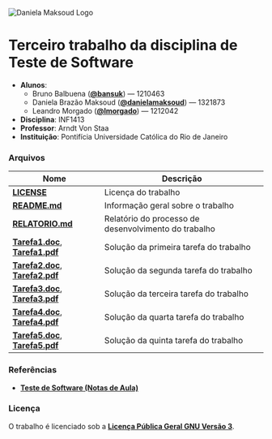 ![Daniela Maksoud Logo](http://sempregatas.com.br/imagens/Logo.png)

# Terceiro trabalho da disciplina de Teste de Software #
- **Alunos**: 
  * Bruno Balbuena (**[@bansuk](https://github.com/bansuk)**) — 1210463
  * Daniela Brazão Maksoud (**[@danielamaksoud](https://github.com/danielamaksoud)**) — 1321873
  * Leandro Morgado (**[@lmorgado](https://github.com/lmorgado)**) — 1212042
- **Disciplina**: INF1413
- **Professor**: Arndt Von Staa
- **Instituição**: Pontifícia Universidade Católica do Rio de Janeiro

### Arquivos ###

Nome | Descrição
------------ | -------------
**[LICENSE](https://github.com/danielamaksoud/INF1413-T3/blob/master/Documenta%C3%A7%C3%A3o/LICENSE)** | Licença do trabalho
**[README.md](https://github.com/danielamaksoud/INF1413-T3/blob/master/README.md)** | Informação geral sobre o trabalho
**[RELATORIO.md](https://github.com/danielamaksoud/INF1413-T3/blob/master/Documenta%C3%A7%C3%A3o/RELATORIO.md)** | Relatório do processo de desenvolvimento do trabalho
**[Tarefa1.doc](https://github.com/danielamaksoud/INF1413-T3/blob/master/Tarefas/doc/Tarefa1.doc)**, **[Tarefa1.pdf](https://github.com/danielamaksoud/INF1413-T2/blob/master/Tarefas/pdf/Tarefa1.pdf)** | Solução da primeira tarefa do trabalho
**[Tarefa2.doc](https://github.com/danielamaksoud/INF1413-T3/blob/master/Tarefas/doc/Tarefa2.doc)**, **[Tarefa2.pdf](https://github.com/danielamaksoud/INF1413-T3/blob/master/Tarefas/pdf/Tarefa2.pdf)** | Solução da segunda tarefa do trabalho
**[Tarefa3.doc](https://github.com/danielamaksoud/INF1413-T2/blob/master/Tarefas/doc/Tarefa3.doc)**, **[Tarefa3.pdf](https://github.com/danielamaksoud/INF1413-T3/blob/master/Tarefas/pdf/Tarefa3.pdf)** | Solução da terceira tarefa do trabalho
**[Tarefa4.doc](https://github.com/danielamaksoud/INF1413-T2/blob/master/Tarefas/doc/Tarefa4.doc)**, **[Tarefa4.pdf](https://github.com/danielamaksoud/INF1413-T3/blob/master/Tarefas/pdf/Tarefa4.pdf)** | Solução da quarta tarefa do trabalho
**[Tarefa5.doc](https://github.com/danielamaksoud/INF1413-T2/blob/master/Tarefas/doc/Tarefa5.doc)**, **[Tarefa5.pdf](https://github.com/danielamaksoud/INF1413-T3/blob/master/Tarefas/pdf/Tarefa5.pdf)** | Solução da quinta tarefa do trabalho


### Referências ###
- **[Teste de Software (Notas de Aula)](http://www.inf.puc-rio.br/~inf1413/)**

### Licença ###
O trabalho é licenciado sob a **[Licença Pública Geral GNU Versão 3](http://www.gnu.org/licenses/gpl-3.0.html)**.
